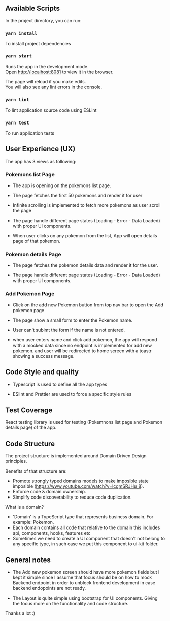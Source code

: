 ## Available Scripts

In the project directory, you can run:

### `yarn install`

To install project dependencies

### `yarn start`

Runs the app in the development mode.<br />
Open [http://localhost:8081](http://localhost:8081) to view it in the browser.

The page will reload if you make edits.<br />
You will also see any lint errors in the console.

### `yarn lint`

To lint application source code using ESLint

### `yarn test`

To run application tests

## User Experience (UX)

The app has 3 views as following:

### Pokemons list Page

- The app is opening on the pokemons list page.

- The page fetches the first 50 pokemons and render it for user

- Infinite scrolling is implemented to fetch more pokemons as user scroll the page

- The page handle different page states (Loading - Error - Data Loaded) with proper UI components.

- When user clicks on any pokemon from the list, App will open details page of that pokemon.

### Pokemon details Page

- The page fetches the pokemon details data and render it for the user.

- The page handle different page states (Loading - Error - Data Loaded) with proper UI components.

### Add Pokemon Page

- Click on the add new Pokemon button from top nav bar to open the Add pokemon page

- The page show a small form to enter the Pokemon name.

- User can't subimt the form if the name is not entered.

- when user enters name and click add pokemon, the app will respond with a mocked data since no endpoint is implemented for add new pokemon. and user will be redirected to home screen with a toastr showing a success message.

## Code Style and quality

- Typescript is used to define all the app types

- ESlint and Prettier are used to force a specific style rules

## Test Coverage

React testing library is used for testing (Pokemnons list page and Pokemon details page) of the app.

## Code Structure

The project structure is implemented around Domain Driven Design principles.
<br />

Benefits of that structure are:
<br />

- Promote strongly typed domains models to make imposible state imposible (https://www.youtube.com/watch?v=IcgmSRJHu_8).
- Enforce code & domain ownership.
- Simplify code discoverability to reduce code duplication.
  <br />

What is a domain? <br />

- 'Domain' is a TypeScript type that represents business domain. For example: Pokemon.
- Each domain contains all code that relative to the domain this includes api, components, hooks, features etc
- Sometimes we need to create a UI component that doesn't not belong to any specific type, in such case we put this component to ui-kit folder.

## General notes

- The Add new pokemon screen should have more pokemon fields but I kept it simple since I assume that focus should be on how to mock Backend endpoint in order to unblock frontend development in case backend endopoints are not ready.

- The Layout is quite simple using bootstrap for UI components. Giving the focus more on the functionality and code structure.

Thanks a lot :)
